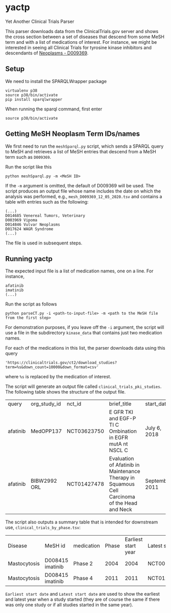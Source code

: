 # yactp
Yet Another Clinical Trials Parser

This parser downloads data from the ClinicalTrials.gov server and shows the cross section between a set of diseases
that descend from some MeSH term and with a list of medications of interest. For instance, we might be interested in
seeing all Clinical Trials for tyrosine kinase inhibitors and descendants of [Neoplasms - D009369](https://meshb.nlm.nih.gov/record/ui?ui=D009369).



## Setup
We need to install the SPARQLWrapper package
```
virtualenv p38 
source p38/bin/activate
pip install sparqlwrapper
```
When running the sparql command, first enter
```
source p38/bin/activate
```

## Getting MeSH Neoplasm Term IDs/names
We first need to run the ``meshSparql.py`` script, which sends a SPARQL query to MeSH and retrieves
a list of MeSH entries that descend from a MeSH term such as ``D009369``.

Run the script like this
```
python meshSparql.py -m <MeSH ID>
```
If the ``-m`` argument is omitted, the default of D009369 will be used. The script produces an output file whose name includes the date on
which the analysis was performed, e.g., ``mesh_D009369_12_05_2020.tsv`` and contains a table with entries such as the following:
```
(...)
D014685 Venereal Tumors, Veterinary
D003969 Vipoma
D014846 Vulvar Neoplasms
D017624 WAGR Syndrome
(...)
```

The file is used in subsequent steps.


## Running yactp

The expected input file is a list of medication names, one on a line. For instance,

```
afatinib
imatinib
(...)
```

Run the script as follows
```
python parseCT.py -i <path-to-input-file> -m <path to the MeSH file from the first step>
```

For demonstration purposes, if you leave off the ``-i`` argument, the script will use a file in
the subdirectory ``kinase_data`` that contains just two medication names.

For each of the medications in this list, the parser downloads data using this query
```
'https://clinicaltrials.gov/ct2/download_studies?term=%s&down_count=10000&down_format=csv'
```
where ``%s`` is replaced by the medication of interest. 


The script will generate an output file called ``clinical_trials_pki_studies``. The following table
shows the structure of the output file.	

<table>
<tr><td>query</td><td>org_study_id</td><td>nct_id</td><td>brief_title</td><td>start_date</td><td>completion_date</td><td>phase</td><td>condition</td><td>intervention_type</td><td>intervention_name</td><td>	mesh</td></tr>
<tr><td>afatinib</td><td>MedOPP137</td><td>NCT03623750</td><td>E GFR TKI and EGF-P TI C Ombination in EGFR mutA nt NSCL C	</td><td>July 6, 2018</td><td>August 1, 2020</td><td>Phase 1/Phase 2</td><td>Carcinoma, Non-Small-Cell Lung</td><td>Drug</td><td>EGFR-TK Inhibitor</td><td>Carcinoma, Non-Small-Cell Lung</td></tr>
<tr><td>afatinib</td><td>BIBW2992 ORL</td><td>NCT01427478</td><td>Evaluation of Afatinib in Maintenance Therapy in Squamous Cell Carcinoma of the Head and Neck</td><td>September 2011</td><td>November 2021</td><td>Phase 3</td><td>Head and Neck Squamous Cell Carcinoma</td><td>	Drug</td><td>AFATINIB</td><td>Carcinoma;Carcinoma, Squamous Cell;Squamous Cell Carcinoma of Head and Neck</td></tr>
</table>

The script also outputs a summary table that is intended for downstream use, ``clinical_trials_by_phase.tsv``:

<table>
<tr><td>Disease</td><td>MeSH id</td><td>medication</td><td>Phase</td><td>Earliest start year</td><td>Latest start year</td><td>NCIT</td></tr>
<tr><td>Mastocytosis</td><td>D008415 imatinib</td><td>Phase 2</td><td>2004</td><td>2004</td><td>NCT00171912;NCT00109707
<tr><td>Mastocytosis</td><td>D008415 imatinib</td><td>Phase 4</td><td>2011</td><td>2011</td><td>NCT01297777</td></tr>
</table>

``Earliest start date`` and ``Latest start date`` are used to show the earliest and latest year when a study started (they are of course the
same if there was only one study or if all studies started in the same year).

